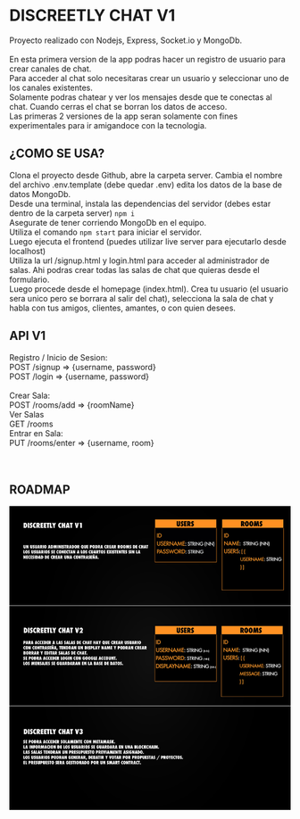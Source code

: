 # DISCREETLY CHAT V1
Proyecto realizado con Nodejs, Express, Socket.io y MongoDb.<br><br>
En esta primera version de la app podras hacer un registro de usuario para crear canales de chat.<br>
Para acceder al chat solo necesitaras crear un usuario y seleccionar uno de los canales existentes.<br>
Solamente podras chatear y ver los mensajes desde que te conectas al chat. Cuando cerras el chat se borran los datos de acceso.<br>
Las primeras 2 versiones de la app seran solamente con fines experimentales para ir amigandoce con la tecnologia.<br>
## ¿COMO SE USA?
Clona el proyecto desde Github, abre la carpeta server. Cambia el nombre del archivo .env.template (debe quedar .env) edita los datos de la base de datos MongoDb.<br>
Desde una terminal, instala las dependencias del servidor (debes estar dentro de la carpeta server) ``npm i``<br>
Asegurate de tener corriendo MongoDb en el equipo.<br>
Utiliza el comando ``npm start`` para iniciar el servidor.<br>
Luego ejecuta el frontend (puedes utilizar live server para ejecutarlo desde localhost)<br>
Utiliza la url /signup.html y login.html para acceder al administrador de salas. Ahi podras crear todas las salas de chat que quieras desde el formulario.<br>
Luego procede desde el homepage (index.html). Crea tu usuario (el usuario sera unico pero se borrara al salir del chat), selecciona la sala de chat y habla con tus amigos, clientes, amantes, o con quien desees.<br>

## API V1
Registro / Inicio de Sesion:<br>
POST /signup => {username, password}<br>
POST /login => {username, password}<br>
<br>
Crear Sala:<br>
POST /rooms/add => {roomName}<br>
Ver Salas<br>
GET /rooms<br>
Entrar en Sala:<br>
PUT /rooms/enter => {username, room}<br>
<br><br>

## ROADMAP
![Roadmap](https://github.com/lcrender/Discreetly-Chat/blob/Chaza/roadmap.jpg)
